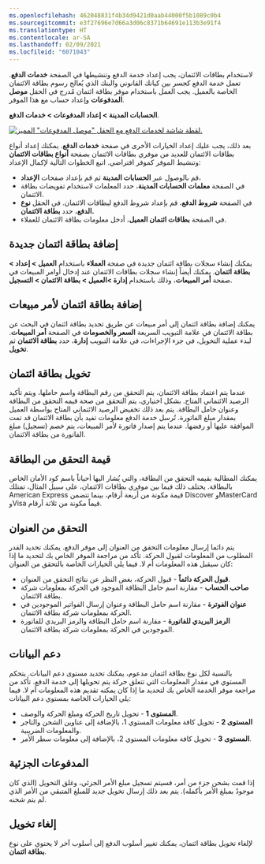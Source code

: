 ```yaml
---
ms.openlocfilehash: 462048831f4b34d9421d0aab44000f5b1089c0b4
ms.sourcegitcommit: e3f27696e7d66a3d06c8371b64691e113b3e91f4
ms.translationtype: HT
ms.contentlocale: ar-SA
ms.lasthandoff: 02/09/2021
ms.locfileid: "6071043"
---
```

لاستخدام بطاقات الائتمان، يجب إعداد خدمة الدفع وتنشيطها في الصفحة **خدمات الدفع**. تعمل خدمة الدفع كجسر بين كيانك القانوني والبنك الذي يُعالج رسوم بطاقة الائتمان الخاصة بالعميل. يجب العمل باستخدام موفر بطاقة ائتمان مُدرج في الحقل **موصل المدفوعات** وإعداد حساب مع هذا الموفر.

**الحسابات المدينة > إعداد المدفوعات > خدمات الدفع**.

[![لقطة شاشة لخدمات الدفع مع الحقل "موصل المدفوعات" المميز.](../media/payment-services.png)](../media/payment-services.png#lightbox)

بعد ذلك، يجب عليك إعداد الخيارات الأخرى في صفحة **خدمات الدفع**. يمكنك إعداد أنواع بطاقات الائتمان للعديد من موفري بطاقات الائتمان بصفحة **أنواع بطاقات الائتمان** وتنشيط الموفر كموفر افتراضي. اتبع الخطوات التالية لإكمال الإعداد:

-   قم بالوصول عبر **الحسابات المدينة** ثم قم بإعداد صفحات **الإعداد**، 
-   في الصفحة **معلمات الحسابات المدينة**، حدد المعلمات لاستخدام تفويضات بطاقة الائتمان.
-   في الصفحة **شروط الدفع**، قم بإعداد شروط الدفع لبطاقات الائتمان. في الحقل **نوع الدفع**، حدد **بطاقة الائتمان.**
-   في الصفحة **بطاقات ائتمان العميل**، أدخل معلومات بطاقة الائتمان للعملاء.

## <a name="add-a-new-credit-card"></a>إضافة بطاقة ائتمان جديدة

يمكنك إنشاء سجلات بطاقة ائتمان جديدة في صفحة **العملاء** باستخدام **العميل > إعداد > بطاقة ائتمان**. يمكنك أيضاً إنشاء سجلات بطاقات الائتمان عند إدخال أوامر المبيعات في صفحة **أمر المبيعات**، وذلك باستخدام **إدارة >العميل > بطاقة الائتمان > التسجيل**.

## <a name="adding-a-credit-card-to-a-sales-order"></a>إضافة بطاقة ائتمان لأمر مبيعات

يمكنك إضافة بطاقة ائتمان إلى أمر مبيعات عن طريق تحديد بطاقة ائتمان في البحث عن بطاقة الائتمان في علامة التبويب السريعة **السعر والخصومات** في الصفحة **أمر المبيعات**. لبدء عملية التخويل، في جزء الإجراءات، في علامة التبويب **إدارة**، حدد **بطاقة الائتمان** ثم **تخويل**.

## <a name="authorize-a-credit-card"></a>تخويل بطاقة ائتمان

عندما يتم اعتماد بطاقة الائتمان، يتم التحقق من رقم البطاقة واسم حاملها، ويتم تأكيد الرصيد الائتماني المتاح. بشكل اختياري، يتم التحقق من صحة قيمه التحقق من البطاقة وعنوان حامل البطاقة.
يتم بعد ذلك تخفيض الرصيد الائتماني المتاح بواسطة العميل بمقدار مبلغ الفاتورة. تُرسل خدمة الدفع معلومات تفيد بأن بطاقة الائتمان قد تمت الموافقة عليها أو رفضها. عندما يتم إصدار فاتورة لأمر المبيعات، يتم خصم (تسجيل) مبلغ الفاتورة من بطاقة الائتمان.

## <a name="card-verification-value"></a>قيمة التحقق من البطاقة

يمكنك المطالبة بقيمه التحقق من البطاقة، والتي يُشار اليها أحياناً باسم كود الأمان الخاص بالبطاقة. يختلف ذلك فيما بين موفري بطاقات الائتمان، على سبيل المثال، تمتلك American Express قيمة مكونة من أربعة أرقام، بينما تتضمن Discover وMasterCard وVisa قيماً مكونة من ثلاثة أرقام.

## <a name="address-verification"></a>التحقق من العنوان

يتم دائما إرسال معلومات التحقق من العنوان إلى موفر الدفع.
يمكنك تحديد القدر المطلوب من المعلومات لقبول الحركة. تأكد من مراجعة الموفر الخاص بك لتحديد ما إذا كان سيقبل هذه المعلومات أم لا. فيما يلي الخيارات الخاصة بالتحقق من العنوان:

-   **قبول الحركة دائماً** - قبول الحركة، بغض النظر عن نتائج التحقق من العنوان.
-   **صاحب الحساب** - مقارنة اسم حامل البطاقة الموجود في الحركة بمعلومات شركة بطاقة الائتمان.
-   **عنوان الفوترة** - مقارنة اسم حامل البطاقة وعنوان إرسال الفواتير الموجودين في الحركة بمعلومات شركة بطاقة الائتمان.
-   **الرمز البريدي للفاتورة** - مقارنة اسم حامل البطاقة والرمز البريدي للفاتورة الموجودين في الحركة بمعلومات شركة بطاقة الائتمان.

## <a name="data-support"></a>دعم البيانات

بالنسبة لكل نوع بطاقة ائتمان مدعوم، يمكنك تحديد مستوى دعم البيانات. يتحكم المستوي في مقدار المعلومات التي تتعلق حركة يتم تحويلها إلى خدمة الدفع. تأكد من مراجعة موفر الخدمة الخاص بك لتحديد ما إذا كان يمكنه تقديم هذه المعلومات أم لا. فيما يلي الخيارات الخاصة بمستوي دعم البيانات:

-   **المستوى 1** - تحويل تاريخ الحركة ومبلغ الحركة والوصف.
-   **المستوى 2** - تحويل كافة معلومات المستوي 1، بالإضافة إلى عناوين الشحن والتاجر والمعلومات الضريبية.
-   **المستوى 3** - تحويل كافة معلومات المستوي 2، بالإضافة إلى معلومات سطر الأمر.

## <a name="partial-payments"></a>المدفوعات الجزئية

إذا قمت بشحن جزء من أمر، فسيتم تسجيل مبلغ الأمر الجزئي، وغلق التخويل (الذي كان موجودً بمبلغ الأمر بأكمله). يتم بعد ذلك إرسال تخويل جديد للمبلغ المتبقي من الأمر الذي لم يتم شحنه.

## <a name="void-an-authorization"></a>إلغاء تخويل

لإلغاء تخويل بطاقة ائتمان، يمكنك تغيير أسلوب الدفع إلى أسلوب آخر لا يحتوي على نوع **بطاقة ائتمان**.
